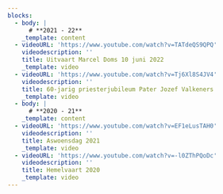 ```yaml
---
blocks:
  - body: |
      # **2021 - 22**
    _template: content
  - videoURL: 'https://www.youtube.com/watch?v=TATdeQS9QPQ'
    videodescription: ''
    title: Uitvaart Marcel Doms 10 juni 2022
    _template: video
  - videoURL: 'https://www.youtube.com/watch?v=Tj6Xl8S4JV4'
    videodescription: ''
    title: 60-jarig priesterjubileum Pater Jozef Valkeners
    _template: video
  - body: |
      # **2020 - 21**
    _template: content
  - videoURL: 'https://www.youtube.com/watch?v=EF1eLusTAH0'
    videodescription: ''
    title: Aswoensdag 2021
    _template: video
  - videoURL: 'https://www.youtube.com/watch?v=-l0ZThPQoDc'
    videodescription: ''
    title: Hemelvaart 2020
    _template: video
---
```


